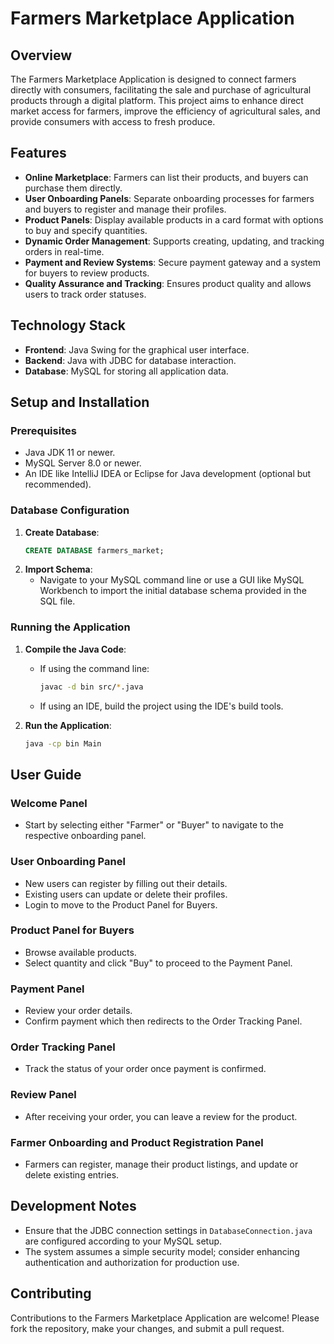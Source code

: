 # Farmers Marketplace Application

## Overview
The Farmers Marketplace Application is designed to connect farmers directly with consumers, facilitating the sale and purchase of agricultural products through a digital platform. This project aims to enhance direct market access for farmers, improve the efficiency of agricultural sales, and provide consumers with access to fresh produce.

## Features
- **Online Marketplace**: Farmers can list their products, and buyers can purchase them directly.
- **User Onboarding Panels**: Separate onboarding processes for farmers and buyers to register and manage their profiles.
- **Product Panels**: Display available products in a card format with options to buy and specify quantities.
- **Dynamic Order Management**: Supports creating, updating, and tracking orders in real-time.
- **Payment and Review Systems**: Secure payment gateway and a system for buyers to review products.
- **Quality Assurance and Tracking**: Ensures product quality and allows users to track order statuses.

## Technology Stack
- **Frontend**: Java Swing for the graphical user interface.
- **Backend**: Java with JDBC for database interaction.
- **Database**: MySQL for storing all application data.

## Setup and Installation

### Prerequisites
- Java JDK 11 or newer.
- MySQL Server 8.0 or newer.
- An IDE like IntelliJ IDEA or Eclipse for Java development (optional but recommended).

### Database Configuration
1. **Create Database**:
   ```sql
   CREATE DATABASE farmers_market;
   ```
2. **Import Schema**:
   - Navigate to your MySQL command line or use a GUI like MySQL Workbench to import the initial database schema provided in the SQL file.

### Running the Application
1. **Compile the Java Code**:
   - If using the command line:
     ```bash
     javac -d bin src/*.java
     ```
   - If using an IDE, build the project using the IDE's build tools.

2. **Run the Application**:
   ```bash
   java -cp bin Main
   ```

## User Guide

### Welcome Panel
- Start by selecting either "Farmer" or "Buyer" to navigate to the respective onboarding panel.

### User Onboarding Panel
- New users can register by filling out their details.
- Existing users can update or delete their profiles.
- Login to move to the Product Panel for Buyers.

### Product Panel for Buyers
- Browse available products.
- Select quantity and click "Buy" to proceed to the Payment Panel.

### Payment Panel
- Review your order details.
- Confirm payment which then redirects to the Order Tracking Panel.

### Order Tracking Panel
- Track the status of your order once payment is confirmed.

### Review Panel
- After receiving your order, you can leave a review for the product.

### Farmer Onboarding and Product Registration Panel
- Farmers can register, manage their product listings, and update or delete existing entries.

## Development Notes
- Ensure that the JDBC connection settings in `DatabaseConnection.java` are configured according to your MySQL setup.
- The system assumes a simple security model; consider enhancing authentication and authorization for production use.

## Contributing
Contributions to the Farmers Marketplace Application are welcome! Please fork the repository, make your changes, and submit a pull request.

